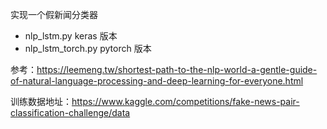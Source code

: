 实现一个假新闻分类器

- nlp_lstm.py keras 版本
- nlp_lstm_torch.py pytorch 版本

参考：https://leemeng.tw/shortest-path-to-the-nlp-world-a-gentle-guide-of-natural-language-processing-and-deep-learning-for-everyone.html

训练数据地址：https://www.kaggle.com/competitions/fake-news-pair-classification-challenge/data